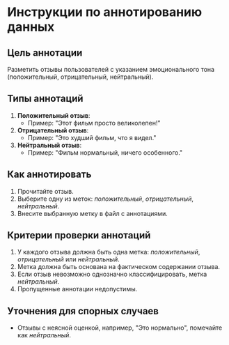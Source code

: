 # Инструкции по аннотированию данных

## Цель аннотации
Разметить отзывы пользователей с указанием эмоционального тона (положительный, отрицательный, нейтральный).

## Типы аннотаций
1. **Положительный отзыв**:
   - Пример: "Этот фильм просто великолепен!"
2. **Отрицательный отзыв**:
   - Пример: "Это худший фильм, что я видел."
3. **Нейтральный отзыв**:
   - Пример: "Фильм нормальный, ничего особенного."

## Как аннотировать
1. Прочитайте отзыв.
2. Выберите одну из меток: *положительный*, *отрицательный*, *нейтральный*.
3. Внесите выбранную метку в файл с аннотациями.

## Критерии проверки аннотаций
1. У каждого отзыва должна быть одна метка: *положительный*, *отрицательный* или *нейтральный*.
2. Метка должна быть основана на фактическом содержании отзыва.
3. Если отзыв невозможно однозначно классифицировать, метка *нейтральный*.
4. Пропущенные аннотации недопустимы.

## Уточнения для спорных случаев
- Отзывы с неясной оценкой, например, "Это нормально", помечайте как *нейтральный*.
